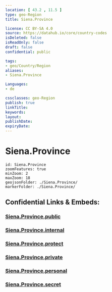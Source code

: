 ```yaml
---
location: [ 43.2 , 11.5 ] 
type: geo-Region
title: Siena.Province

license: CC BY-SA 4.0
source: https://datahub.io/core/country-codes
isDeleted: false
isReadOnly: false
draft: false
confidential: public

tags:
- geo/Country/Region
aliases:
- Siena.Province

Languages:
- de

cssclasses: geo-Region
publish: true
linkTitle: 
keywords: 
layout: 
publishDate: 
expiryDate: 
---
```


# Siena.Province

```leaflet
id: Siena.Province
zoomFeatures: true 
minZoom: 2 
maxZoom: 18
geojsonFolder: ./Siena.Province/
markerFolder: ./Siena.Province/
```


## Confidential Links & Embeds: 

### [Siena.Province.public](/_public/\Earth\Continent\Europe\Europe~South\Italy\regions~Italy\TuscanySiena.Province.public.md) 

### [Siena.Province.internal](/_internal/\Earth\Continent\Europe\Europe~South\Italy\regions~Italy\TuscanySiena.Province.internal.md) 

### [Siena.Province.protect](/_protect/\Earth\Continent\Europe\Europe~South\Italy\regions~Italy\TuscanySiena.Province.protect.md) 

### [Siena.Province.private](/_private/\Earth\Continent\Europe\Europe~South\Italy\regions~Italy\TuscanySiena.Province.private.md) 

### [Siena.Province.personal](/_personal/\Earth\Continent\Europe\Europe~South\Italy\regions~Italy\TuscanySiena.Province.personal.md) 

### [Siena.Province.secret](/_secret/\Earth\Continent\Europe\Europe~South\Italy\regions~Italy\TuscanySiena.Province.secret.md)

